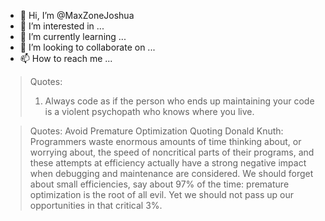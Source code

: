 - 👋 Hi, I’m @MaxZoneJoshua
- 👀 I’m interested in ...
- 🌱 I’m currently learning ...
- 💞️ I’m looking to collaborate on ...
- 📫 How to reach me ...

> Quotes:
> 1. Always code as if the person who ends up maintaining your code is a violent psychopath who knows where you live.

> Quotes:
> Avoid Premature Optimization
> Quoting Donald Knuth:
> Programmers waste enormous amounts of time thinking about, or worrying about, the speed of noncritical parts of their programs, and these attempts at efficiency actually have a strong negative impact when debugging and maintenance are considered. We should forget about small efficiencies, say about 97% of the time: premature optimization is the root of all evil. Yet we should not pass up our opportunities in that critical 3%.

